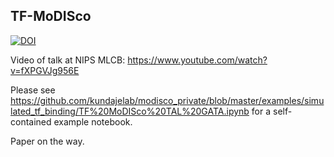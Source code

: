 ## TF-MoDISco

[![DOI](https://zenodo.org/badge/62352963.svg)](https://zenodo.org/badge/latestdoi/62352963)

Video of talk at NIPS MLCB: https://www.youtube.com/watch?v=fXPGVJg956E

Please see https://github.com/kundajelab/modisco_private/blob/master/examples/simulated_tf_binding/TF%20MoDISco%20TAL%20GATA.ipynb for a self-contained example notebook.

Paper on the way.
